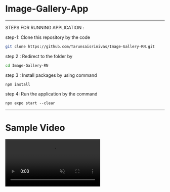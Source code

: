 # Image-Gallery-App

---
STEPS FOR RUNNING APPLICATION :

step-1: Clone this repository by the code 

 ```bash
git clone https://github.com/Tarunsaisrinivas/Image-Gallery-RN.git

```
step 2 : Redirect to the folder by 
```bash
cd Image-Gallery-RN
```
step 3 : Install packages by using command 
```
npm install
```
step 4: Run the application by the command 
```
npx expo start --clear
```
---
# Sample Video
<video autoplay loop muted playsinline style="max-width: 100%; height: auto;" controlsList="nodownload" disablePictureInPicture>
  <source src="https://drive.google.com/file/d/1xwQ512dKrpnvZ4Rlbuwu_E9jdzvH2RXD/view?usp=sharing" type="video/mp4">
  Your browser does not support the video tag.
</video>
